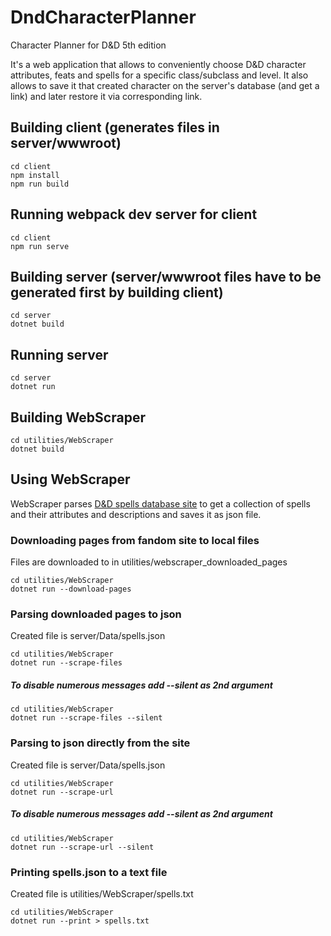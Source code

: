 # DndCharacterPlanner

Character Planner for D&D 5th edition

It's a web application that allows to conveniently choose D&D character attributes, feats and spells for a specific class/subclass and level. It also allows to save it that created character on the server's database (and get a link) and later restore it via corresponding link.



## Building client (generates files in server/wwwroot)
```
cd client
npm install
npm run build
```

## Running webpack dev server for client
```
cd client
npm run serve
```



## Building server (server/wwwroot files have to be generated first by building client)
```
cd server
dotnet build
```

## Running server
```
cd server
dotnet run
```



## Building WebScraper
```
cd utilities/WebScraper
dotnet build
```



## Using WebScraper
WebScraper parses [D&D spells database site](https://dnd5e.fandom.com) to get a collection of spells and their attributes and descriptions and saves it as json file.


### Downloading pages from fandom site to local files
Files are downloaded to in utilities/webscraper_downloaded_pages
```
cd utilities/WebScraper
dotnet run --download-pages
```


### Parsing downloaded pages to json
Created file is server/Data/spells.json
```
cd utilities/WebScraper
dotnet run --scrape-files
```

##### To disable numerous messages add --silent as 2nd argument
```
cd utilities/WebScraper
dotnet run --scrape-files --silent
```


### Parsing to json directly from the site
Created file is server/Data/spells.json
```
cd utilities/WebScraper
dotnet run --scrape-url
```

##### To disable numerous messages add --silent as 2nd argument
```
cd utilities/WebScraper
dotnet run --scrape-url --silent
```


### Printing spells.json to a text file
Created file is utilities/WebScraper/spells.txt
```
cd utilities/WebScraper
dotnet run --print > spells.txt
```
